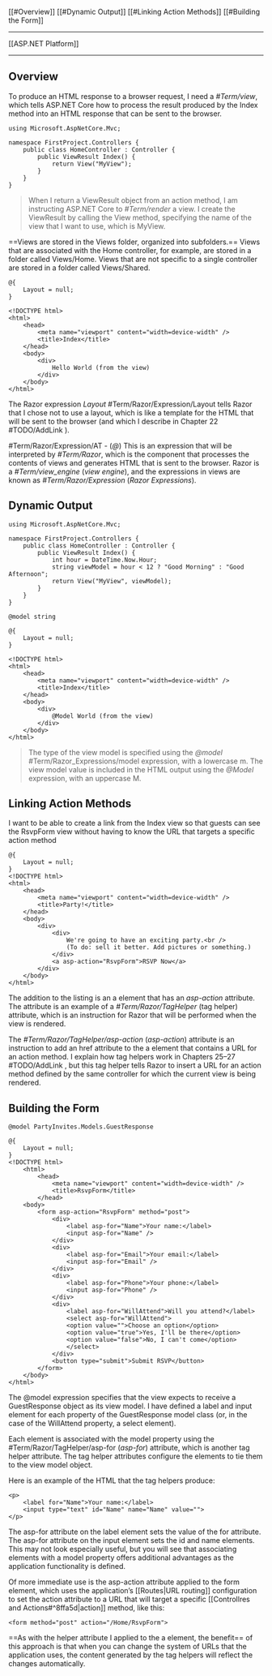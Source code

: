 [[#Overview]]
[[#Dynamic Output]]
[[#Linking Action Methods]]
[[#Building the Form]]

---

[[ASP.NET Platform]]

---

## Overview

To produce an HTML response to a browser request, I need a _#Term/view_, which tells ASP.NET Core how to process the result
produced by the Index method into an HTML response that can be sent to the browser.

```
using Microsoft.AspNetCore.Mvc;

namespace FirstProject.Controllers {
	public class HomeController : Controller {
		public ViewResult Index() {
			return View("MyView");
		}
	}
}
```

> When I return a ViewResult object from an action method, I am instructing ASP.NET Core to _#Term/render_ a
view. I create the ViewResult by calling the View method, specifying the name of the view that I want to use,
which is MyView.

==Views are stored in the Views folder, organized into subfolders.==
Views that are associated with the Home controller, for example, are stored in a folder called Views/Home.
Views that are not specific to a single controller are stored in a folder called Views/Shared.

```
@{
	Layout = null;
}

<!DOCTYPE html>
<html>
	<head>
		<meta name="viewport" content="width=device-width" />
		<title>Index</title>
	</head>
	<body>
		<div>
			Hello World (from the view)
		</div>
	</body>
</html>
```

The Razor expression _Layout_ #Term/Razor/Expression/Layout tells Razor that I chose not to use a layout, which is like a template
for the HTML that will be sent to the browser (and which I describe in Chapter 22 #TODO/AddLink ).

#Term/Razor/Expression/AT - (_@_) This is an expression that will be interpreted by _#Term/Razor_, which is the component that processes the
contents of views and generates HTML that is sent to the browser. Razor is a _#Term/view_engine_ (_view engine_), and the expressions
in views are known as _#Term/Razor/Expression_ (_Razor Expressions_).

## Dynamic Output

```
using Microsoft.AspNetCore.Mvc;

namespace FirstProject.Controllers {
	public class HomeController : Controller {
		public ViewResult Index() {
			int hour = DateTime.Now.Hour;
			string viewModel = hour < 12 ? "Good Morning" : "Good Afternoon";
			return View("MyView", viewModel);
		}
	}
}
```
```
@model string

@{
	Layout = null;
}

<!DOCTYPE html>
<html>
	<head>
		<meta name="viewport" content="width=device-width" />
		<title>Index</title>
	</head>
	<body>
		<div>
			@Model World (from the view)
		</div>
	</body>
</html>
```

>The type of the view model is specified using the _@model_ #Term/Razor_Expressions/model expression, with a lowercase m. 
The view model value is included in the HTML output using the _@Model_ expression, with an uppercase M.

## Linking Action Methods

I want to be able to create a link from the Index view so that guests can see the RsvpForm view without having
to know the URL that targets a specific action method

```
@{
	Layout = null;
}
<!DOCTYPE html>
<html>
	<head>
		<meta name="viewport" content="width=device-width" />
		<title>Party!</title>
	</head>
	<body>
		<div>
			<div>
				We're going to have an exciting party.<br />
				(To do: sell it better. Add pictures or something.)
			</div>
			<a asp-action="RsvpForm">RSVP Now</a>
		</div>
	</body>
</html>
```

The addition to the listing is an a element that has an _asp-action_ attribute. The attribute is an example
of a _#Term/Razor/TagHelper_ (tag helper) attribute, which is an instruction for Razor that will be performed when the view is rendered.

The _#Term/Razor/TagHelper/asp-action_ (_asp-action_) attribute is an instruction to add an href attribute to the a element that contains a URL for
an action method. I explain how tag helpers work in Chapters 25–27 #TODO/AddLink , but this tag helper tells Razor to insert a
URL for an action method defined by the same controller for which the current view is being rendered.

## Building the Form

```
@model PartyInvites.Models.GuestResponse

@{
	Layout = null;
}
<!DOCTYPE html>
	<html>
		<head>
			<meta name="viewport" content="width=device-width" />
			<title>RsvpForm</title>
		</head>
	<body>
		<form asp-action="RsvpForm" method="post">
			<div>
				<label asp-for="Name">Your name:</label>
				<input asp-for="Name" />
			</div>
			<div>
				<label asp-for="Email">Your email:</label>
				<input asp-for="Email" />
			</div>
			<div>
				<label asp-for="Phone">Your phone:</label>
				<input asp-for="Phone" />
			</div>
			<div>
				<label asp-for="WillAttend">Will you attend?</label>
				<select asp-for="WillAttend">
				<option value="">Choose an option</option>
				<option value="true">Yes, I'll be there</option>
				<option value="false">No, I can't come</option>
				</select>
			</div>
			<button type="submit">Submit RSVP</button>
		</form>
	</body>
</html>
```

The @model expression specifies that the view expects to receive a GuestResponse object as its view
model. I have defined a label and input element for each property of the GuestResponse model class (or, in
the case of the WillAttend property, a select element). 

Each element is associated with the model property using the #Term/Razor/TagHelper/asp-for  (_asp-for_) attribute, which is another tag helper attribute. 
The tag helper attributes configure the elements to tie them to the view model object. 

Here is an example of the HTML that the tag helpers produce:
```
<p>
	<label for="Name">Your name:</label>
	<input type="text" id="Name" name="Name" value="">
</p>
```

The asp-for attribute on the label element sets the value of the for attribute. The asp-for attribute on
the input element sets the id and name elements. This may not look especially useful, but you will see that
associating elements with a model property offers additional advantages as the application functionality is defined.

Of more immediate use is the asp-action attribute applied to the form element, which uses the application’s
[[Routes|URL routing]] configuration to set the action attribute to a URL that will target a specific [[Controllres and Actions#^8ffa5d|action]] method, like this:
```
<form method="post" action="/Home/RsvpForm">
```

==As with the helper attribute I applied to the a element, the benefit== of this approach is that when you can
change the system of URLs that the application uses, the content generated by the tag helpers will reflect the
changes automatically.